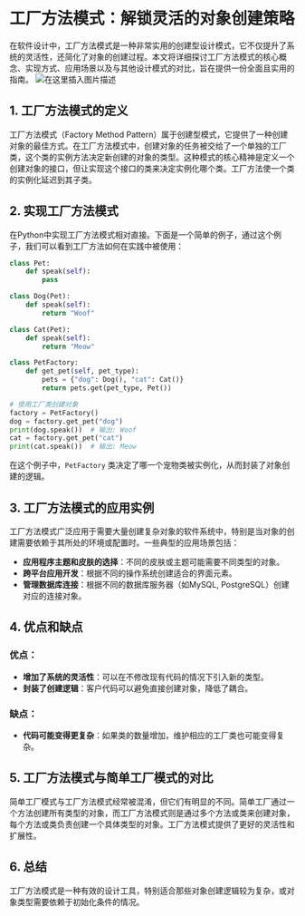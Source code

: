 
# 工厂方法模式：解锁灵活的对象创建策略

在软件设计中，工厂方法模式是一种非常实用的创建型设计模式，它不仅提升了系统的灵活性，还简化了对象的创建过程。本文将详细探讨工厂方法模式的核心概念、实现方式、应用场景以及与其他设计模式的对比，旨在提供一份全面且实用的指南。
![在这里插入图片描述](https://img-blog.csdnimg.cn/direct/3c845614e6844962a7ddc98633e4f644.webp#pic_center)
## 1. 工厂方法模式的定义

工厂方法模式（Factory Method Pattern）属于创建型模式，它提供了一种创建对象的最佳方式。在工厂方法模式中，创建对象的任务被交给了一个单独的工厂类，这个类的实例方法决定新创建的对象的类型。这种模式的核心精神是定义一个创建对象的接口，但让实现这个接口的类来决定实例化哪个类。工厂方法使一个类的实例化延迟到其子类。

## 2. 实现工厂方法模式

在Python中实现工厂方法模式相对直接。下面是一个简单的例子，通过这个例子，我们可以看到工厂方法如何在实践中被使用：

```python
class Pet:
    def speak(self):
        pass

class Dog(Pet):
    def speak(self):
        return "Woof"

class Cat(Pet):
    def speak(self):
        return "Meow"

class PetFactory:
    def get_pet(self, pet_type):
        pets = {"dog": Dog(), "cat": Cat()}
        return pets.get(pet_type, Pet())

# 使用工厂类创建对象
factory = PetFactory()
dog = factory.get_pet("dog")
print(dog.speak())  # 输出: Woof
cat = factory.get_pet("cat")
print(cat.speak())  # 输出: Meow
```

在这个例子中，`PetFactory` 类决定了哪一个宠物类被实例化，从而封装了对象创建的逻辑。

## 3. 工厂方法模式的应用实例

工厂方法模式广泛应用于需要大量创建复杂对象的软件系统中，特别是当对象的创建需要依赖于其所处的环境或配置时。一些典型的应用场景包括：

- **应用程序主题和皮肤的选择**：不同的皮肤或主题可能需要不同类型的对象。
- **跨平台应用开发**：根据不同的操作系统创建适合的界面元素。
- **管理数据库连接**：根据不同的数据库服务器（如MySQL, PostgreSQL）创建对应的连接对象。

## 4. 优点和缺点

### 优点：
- **增加了系统的灵活性**：可以在不修改现有代码的情况下引入新的类型。
- **封装了创建逻辑**：客户代码可以避免直接创建对象，降低了耦合。

### 缺点：
- **代码可能变得更复杂**：如果类的数量增加，维护相应的工厂类也可能变得复杂。

## 5. 工厂方法模式与简单工厂模式的对比

简单工厂模式与工厂方法模式经常被混淆，但它们有明显的不同。简单工厂通过一个方法创建所有类型的对象，而工厂方法模式则是通过多个方法或类来创建对象，每个方法或类负责创建一个具体类型的对象。工厂方法模式提供了更好的灵活性和扩展性。

## 6. 总结

工厂方法模式是一种有效的设计工具，特别适合那些对象创建逻辑较为复杂，或对象类型需要依赖于初始化条件的情况。
